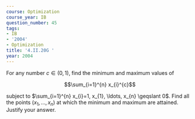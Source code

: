 ```yaml
---
course: Optimization
course_year: IB
question_number: 45
tags:
- IB
- '2004'
- Optimization
title: '4.II.20G '
year: 2004
---
```



For any number $c \in(0,1)$, find the minimum and maximum values of

$$\sum_{i=1}^{n} x_{i}^{c}$$

subject to $\sum_{i=1}^{n} x_{i}=1, x_{1}, \ldots, x_{n} \geqslant 0$. Find all the points $\left(x_{1}, \ldots, x_{n}\right)$ at which the minimum and maximum are attained. Justify your answer.